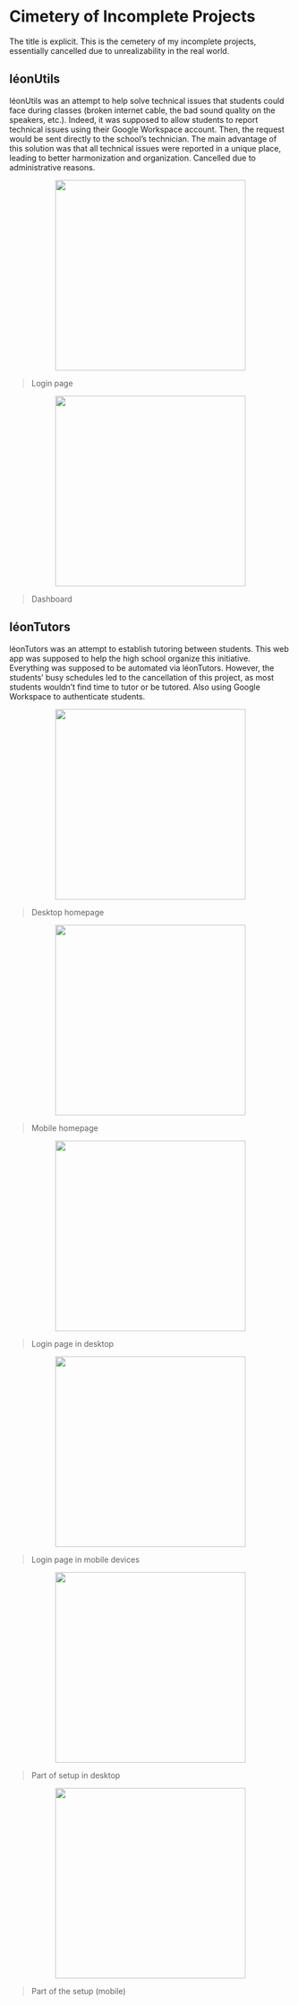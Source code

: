 
# Cimetery of Incomplete Projects
The title is explicit. This is the cemetery of my incomplete projects, essentially cancelled due to unrealizability in the real world.

## léonUtils
léonUtils was an attempt to help solve technical issues that students could face during classes (broken internet cable, the bad sound quality on the speakers, etc.). Indeed, it was supposed to allow students to report technical issues using their Google Workspace account. Then, the request would be sent directly to the school’s technician. The main advantage of this solution was that all technical issues were reported in a unique place, leading to better harmonization and organization. Cancelled due to administrative reasons.

<p align="center">
  <img src="https://i.goopics.net/m6iirf.png" width="340">
</p>

> Login page

<p align="center">
  <img src="https://i.goopics.net/c8n2i0.png" width="340">
</p>


> Dashboard

## léonTutors
léonTutors was an attempt to establish tutoring between students. This web app was supposed to help the high school organize this initiative. Everything was supposed to be automated via léonTutors. However, the students’ busy schedules led to the cancellation of this project, as most students wouldn’t find time to tutor or be tutored. Also using Google Workspace to authenticate students.

<p align="center">
  <img src="https://i.goopics.net/7cvm6n.png" width="340">
</p>

> Desktop homepage

<p align="center">
  <img src="https://i.goopics.net/ij9h3s.png" height="340">
</p>

> Mobile homepage

<p align="center">
  <img src="https://i.goopics.net/vt97xi.png" width="340">
</p>

> Login page in desktop


<p align="center">
  <img src="https://i.goopics.net/raxahk.png" height="340">
</p>


> Login page in mobile devices

<p align="center">
  <img src="https://i.goopics.net/8nrchf.png" width="340">
</p>

> Part of setup in desktop


<p align="center">
  <img src="https://i.goopics.net/xls5mx.png" height="340">
</p>

> Part of the setup (mobile)



